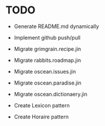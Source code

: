 # TODO

- Generate README.md dynamically
- Implement github push/pull

- Migrate grimgrain.recipe.jin
- Migrate rabbits.roadmap.jin
- Migrate oscean.issues.jin
- Migrate oscean.paradise.jin
- Migrate oscean.dictionaery.jin

- Create Lexicon pattern
- Create Horaire pattern
